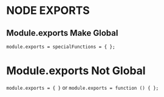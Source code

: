 # NODE EXPORTS

## Module.exports Make Global
`module.exports = specialFunctions = { };`

# Module.exports Not Global
`module.exports = { }`
or
`module.exports = function () { };`
